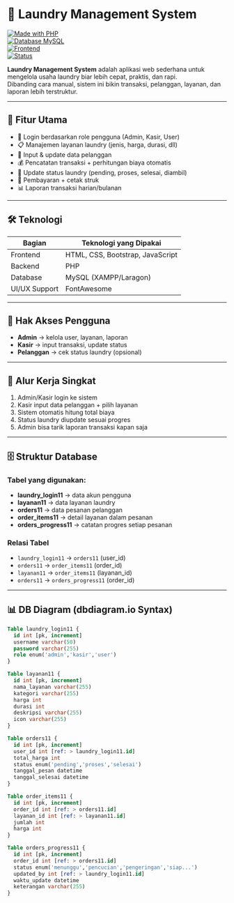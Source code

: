 # 🧺 Laundry Management System  

[![Made with PHP](https://img.shields.io/badge/Made%20with-PHP-777BB4?logo=php&logoColor=white)](https://www.php.net/)  
[![Database MySQL](https://img.shields.io/badge/Database-MySQL-4479A1?logo=mysql&logoColor=white)](https://www.mysql.com/)  
[![Frontend](https://img.shields.io/badge/Frontend-HTML%2FCSS%2FJS-orange)](#)  
[![Status](https://img.shields.io/badge/Project-Active-success)](#)  

**Laundry Management System** adalah aplikasi web sederhana untuk mengelola usaha laundry biar lebih cepat, praktis, dan rapi.  
Dibanding cara manual, sistem ini bikin transaksi, pelanggan, layanan, dan laporan lebih terstruktur.  

---

## 🚀 Fitur Utama
- 🔑 Login berdasarkan role pengguna (Admin, Kasir, User)  
- 📋 Manajemen layanan laundry (jenis, harga, durasi, dll)  
- 👥 Input & update data pelanggan  
- 💰 Pencatatan transaksi + perhitungan biaya otomatis  
- 🔄 Update status laundry (pending, proses, selesai, diambil)  
- 🧾 Pembayaran + cetak struk  
- 📊 Laporan transaksi harian/bulanan  

---

## 🛠️ Teknologi
| Bagian        | Teknologi yang Dipakai |
|---------------|-------------------------|
| Frontend      | HTML, CSS, Bootstrap, JavaScript |
| Backend       | PHP |
| Database      | MySQL (XAMPP/Laragon) |
| UI/UX Support | FontAwesome |

---

## 👤 Hak Akses Pengguna
- **Admin** → kelola user, layanan, laporan  
- **Kasir** → input transaksi, update status  
- **Pelanggan** → cek status laundry (opsional)  

---

## 📌 Alur Kerja Singkat
1. Admin/Kasir login ke sistem  
2. Kasir input data pelanggan + pilih layanan  
3. Sistem otomatis hitung total biaya  
4. Status laundry diupdate sesuai progres  
5. Admin bisa tarik laporan transaksi kapan saja  

---

## 🗄️ Struktur Database  

### Tabel yang digunakan:
- **laundry_login11** → data akun pengguna  
- **layanan11** → data layanan laundry  
- **orders11** → data pesanan pelanggan  
- **order_items11** → detail layanan dalam pesanan  
- **orders_progress11** → catatan progres setiap pesanan  

### Relasi Tabel
- `laundry_login11` → `orders11` (user_id)  
- `orders11` → `order_items11` (order_id)  
- `layanan11` → `order_items11` (layanan_id)  
- `orders11` → `orders_progress11` (order_id)  

---

## 📊 DB Diagram (dbdiagram.io Syntax)

```sql
Table laundry_login11 {
  id int [pk, increment]
  username varchar(50)
  password varchar(255)
  role enum('admin','kasir','user')
}

Table layanan11 {
  id int [pk, increment]
  nama_layanan varchar(255)
  kategori varchar(255)
  harga int
  durasi int
  deskripsi varchar(255)
  icon varchar(255)
}

Table orders11 {
  id int [pk, increment]
  user_id int [ref: > laundry_login11.id]
  total_harga int
  status enum('pending','proses','selesai')
  tanggal_pesan datetime
  tanggal_selesai datetime
}

Table order_items11 {
  id int [pk, increment]
  order_id int [ref: > orders11.id]
  layanan_id int [ref: > layanan11.id]
  jumlah int
  harga int
}

Table orders_progress11 {
  id int [pk, increment]
  order_id int [ref: > orders11.id]
  status enum('menunggu','pencucian','pengeringan','siap...')
  updated_by int [ref: > laundry_login11.id]
  waktu_update datetime
  keterangan varchar(255)
}
